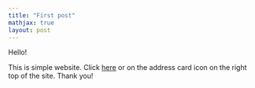 ```yaml
---
title: "First post"
mathjax: true
layout: post
---
```


Hello!

This is simple website.  Click [here](https://trecvord.github.io/about/) or on the address card icon on the right top of the site. Thank you!
